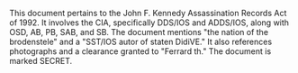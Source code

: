 This document pertains to the John F. Kennedy Assassination Records Act of 1992. It involves the CIA, specifically DDS/IOS and ADDS/IOS, along with OSD, AB, PB, SAB, and SB. The document mentions "the nation of the brodenstele" and a "SST/IOS autor of staten DidiVE." It also references photographs and a clearance granted to "Ferrard th." The document is marked SECRET.
